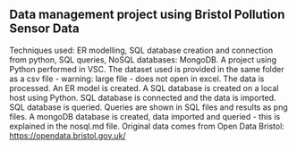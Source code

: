 ## Data management project using Bristol Pollution Sensor Data 

Techniques used: ER modelling, SQL database creation and connection from python, SQL queries, NoSQL databases: MongoDB.
A project using Python performed in VSC. 
The dataset used is provided in the same folder as a csv file - warning: large file - does not open in excel.
The data is processed. 
An ER model is created. 
A SQL database is created on a local host using Python. 
SQL database is connected and the data is imported. 
SQL database is queried. Queries are shown in SQL files and results as png files. 
A mongoDB database is created, data imported and queried - this is explained in the nosql.md file. 
Original data comes from Open Data Bristol: https://opendata.bristol.gov.uk/ 
